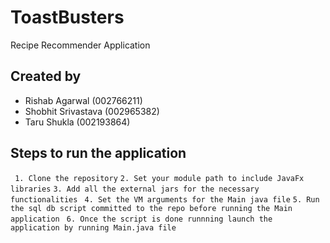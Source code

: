 # ToastBusters
Recipe Recommender Application

## Created by 
- Rishab Agarwal (002766211)
- Shobhit Srivastava (002965382)
- Taru Shukla (002193864)

## Steps to run the application
` 1. Clone the repository`
 ` 2. Set your module path to include JavaFx libraries `
  `3. Add all the external jars for the necessary functionalities`
 ` 4. Set the VM arguments for the Main java file`
  `5. Run the sql db script committed to the repo before running the Main application`
 ` 6. Once the script is done runnning launch the application by running Main.java file`
  
  
  

